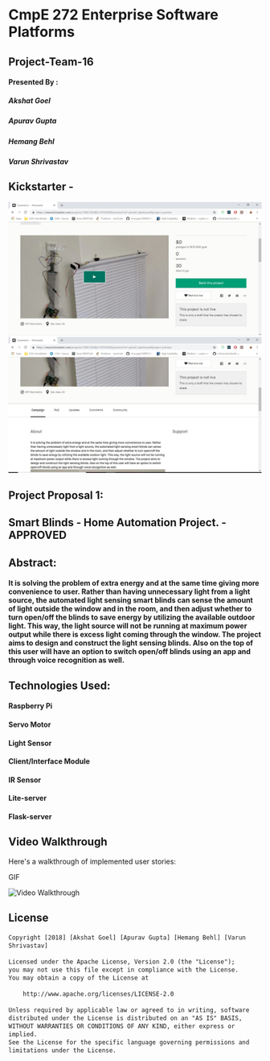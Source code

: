 # CmpE 272 Enterprise Software Platforms

## Project-Team-16

#### Presented By :
##### Akshat Goel
##### Apurav Gupta
##### Hemang Behl
##### Varun Shrivastav

## Kickstarter - 

<img src='https://github.com/SJSU272LabF18/Project-Team-16/blob/master/ks1.jpeg' title='Kickstarter' width='' alt='Kickstarter' />

<img src='https://github.com/SJSU272LabF18/Project-Team-16/blob/master/ks2.jpeg' title='Kickstarter' width='' alt='Kickstarter' />


## Project Proposal 1:

**Smart Blinds - Home Automation Project. - APPROVED**
------------------------------------------------------------------------------------------------------------
## Abstract: 

#### It is solving the problem of extra energy and at the same time giving more convenience to user. Rather than having unnecessary light from a light source, the automated light sensing smart blinds can sense the amount of light outside the window and in the room, and then adjust whether to turn open/off the blinds to save energy by utilizing the available outdoor light. This way, the light source will not be running at maximum power output while there is excess light coming through the window. The project aims to design and construct the light sensing blinds. Also on the top of this user will have an option to switch open/off blinds using an app and through voice recognition as well.

## Technologies Used:

#### Raspberry Pi
#### Servo Motor
#### Light Sensor
#### Client/Interface Module
#### IR Sensor
#### Lite-server
#### Flask-server



## Video Walkthrough

Here's a walkthrough of implemented user stories:


GIF 

<img src='https://i.imgur.com/HjJpQ9s.gif' title='Video Walkthrough' width='' alt='Video Walkthrough' />

## License

    Copyright [2018] [Akshat Goel] [Apurav Gupta] [Hemang Behl] [Varun Shrivastav]

    Licensed under the Apache License, Version 2.0 (the "License");
    you may not use this file except in compliance with the License.
    You may obtain a copy of the License at

        http://www.apache.org/licenses/LICENSE-2.0

    Unless required by applicable law or agreed to in writing, software
    distributed under the License is distributed on an "AS IS" BASIS,
    WITHOUT WARRANTIES OR CONDITIONS OF ANY KIND, either express or implied.
    See the License for the specific language governing permissions and
    limitations under the License.
